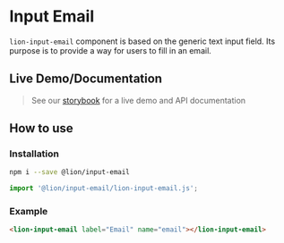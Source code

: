 # Input Email

[//]: # 'AUTO INSERT HEADER PREPUBLISH'

`lion-input-email` component is based on the generic text input field. Its purpose is to provide a way for users to fill in an email.

## Live Demo/Documentation

> See our [storybook](http://lion-web-components.netlify.com/?path=/docs/forms-input-email) for a live demo and API documentation

## How to use

### Installation

```sh
npm i --save @lion/input-email
```

```js
import '@lion/input-email/lion-input-email.js';
```

### Example

```html
<lion-input-email label="Email" name="email"></lion-input-email>
```
